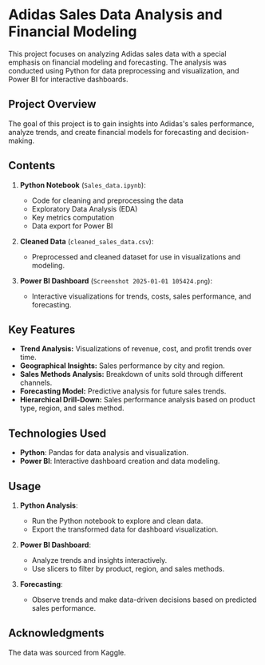 # Adidas Sales Data Analysis and Financial Modeling

This project focuses on analyzing Adidas sales data with a special emphasis on financial modeling and forecasting. The analysis was conducted using Python for data preprocessing and visualization, and Power BI for interactive dashboards.

## **Project Overview**
The goal of this project is to gain insights into Adidas's sales performance, analyze trends, and create financial models for forecasting and decision-making.

## **Contents**
1. **Python Notebook** (`Sales_data.ipynb`):
   - Code for cleaning and preprocessing the data
   - Exploratory Data Analysis (EDA)
   - Key metrics computation
   - Data export for Power BI

2. **Cleaned Data** (`cleaned_sales_data.csv`):
   - Preprocessed and cleaned dataset for use in visualizations and modeling.

3. **Power BI Dashboard** (`Screenshot 2025-01-01 105424.png`):
   - Interactive visualizations for trends, costs, sales performance, and forecasting.

## **Key Features**
- **Trend Analysis:** Visualizations of revenue, cost, and profit trends over time.
- **Geographical Insights:** Sales performance by city and region.
- **Sales Methods Analysis:** Breakdown of units sold through different channels.
- **Forecasting Model:** Predictive analysis for future sales trends.
- **Hierarchical Drill-Down:** Sales performance analysis based on product type, region, and sales method.

## **Technologies Used**
- **Python**: Pandas for data analysis and visualization.
- **Power BI**: Interactive dashboard creation and data modeling.


## **Usage**
1. **Python Analysis**:
   - Run the Python notebook to explore and clean data.
   - Export the transformed data for dashboard visualization.

2. **Power BI Dashboard**:
   - Analyze trends and insights interactively.
   - Use slicers to filter by product, region, and sales methods.

3. **Forecasting**:
   - Observe trends and make data-driven decisions based on predicted sales performance.

## **Acknowledgments**
The data was sourced from Kaggle.

